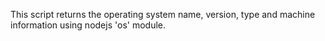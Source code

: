 This script returns the operating system name, version, type and machine information using nodejs 'os' module.
